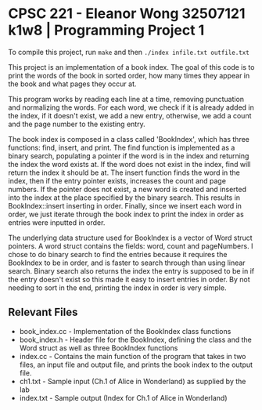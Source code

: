 # CPSC 221 - Eleanor Wong 32507121 k1w8 | Programming Project 1
To compile this project, run `make` and then `./index infile.txt outfile.txt`

This project is an implementation of a book index. The goal of this code is to print the words of the book in sorted order, how many times they appear in the book and what pages they occur at.

This program works by reading each line at a time, removing punctuation and normalizing the words. For each word, we check if it is already added in the index, if it doesn't exist, we add a new entry, otherwise, we add a count and the page number to the existing entry.

The book index is composed in a class called 'BookIndex', which has three functions: find, insert, and print. The find function is implemented as a binary search, populating a pointer if the word is in the index and returning the index the word exists at. If the word does not exist in the index, find will return the index it should be at. The insert function finds the word in the index, then if the entry pointer exists, increases the count and page numbers. If the pointer does not exist, a new word is created and inserted into the index at the place specified by the binary search. This results in BookIndex::insert inserting in order. Finally, since we insert each word in order, we just iterate through the book index to print the index in order as entries were inputted in order.

The underlying data structure used for BookIndex is a vector of Word struct pointers. A word struct contains the fields: word, count and pageNumbers. I chose to do binary search to find the entries because it requires the BookIndex to be in order, and is faster to search through than using linear search. Binary search also returns the index the entry is supposed to be in if the entry doesn't exist so this made it easy to insert entries in order. By not needing to sort in the end, printing the index in order is very simple.

## Relevant Files
* book_index.cc - Implementation of the BookIndex class functions
* book_index.h - Header file for the BookIndex, defining the class and the Word struct as well as three BookIndex functions
* index.cc - Contains the main function of the program that takes in two files, an input file and output file, and prints the book index to the output file.
* ch1.txt - Sample input (Ch.1 of Alice in Wonderland) as supplied by the lab
* index.txt - Sample output (Index for Ch.1 of Alice in Wonderland)
